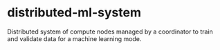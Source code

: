 # distributed-ml-system
Distributed system of compute nodes managed by a coordinator to train and validate data for a machine learning mode.
